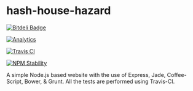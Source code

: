 hash-house-hazard
=================
[![Bitdeli Badge](https://d2weczhvl823v0.cloudfront.net/arvind-naidu/hash-house-hazard/trend.png)](https://bitdeli.com/free "Bitdeli Badge")

[![Analytics](https://ga-beacon.appspot.com/UA-46798763-1/hash-house-hazard/readme)](https://github.com/igrigorik/ga-beacon)

[![Travis CI](https://api.travis-ci.org/arvind-naidu/hash-house-hazard.png)](https://github.com/arvind-naidu/hash-house-hazard)

[![NPM Stability](http://hughsk.github.io/stability-badges/dist/stable.svg)](https://github.com/hughsk/stability-badges)

A simple Node.js based website with the use of Express, Jade, Coffee-Script, Bower, & Grunt. All the tests are performed using Travis-CI.
